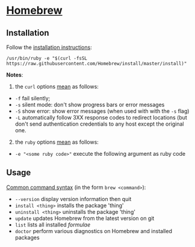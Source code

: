 [Homebrew][link01]
==================

Installation
------------
Follow the [installation instructions][link01]:

```
/usr/bin/ruby -e "$(curl -fsSL https://raw.githubusercontent.com/Homebrew/install/master/install)"
```

**Notes**:
1. the `curl` options [mean][link02] as follows:
  - `-f` fail silently;
  - `-s` silent mode: don't show progress bars or error messages
  - `-S` show error: show error messages (when used with with the `-s` flag)
  - `-L` automatically follow 3XX response codes to redirect locations (but don't send authentication credentials to any host except the 
    original one.
2. the `ruby` options [mean][link03] as follows:
  - `-e "<some ruby code>"` execute the following argument as ruby code


Usage
-----
[Common command syntax][link04] (in the form `brew <command>`):
- `--version` display version information then quit
- `install <thing>` installs the package 'thing'
- `uninstall <thing>` uninstalls the package 'thing'
- `update` updates Homebrew from the latest version on git
- `list` lists all installed *formulae*
- `doctor` perform various diagnostics on Homebrew and installed packages




[link01]: https://brew.sh
[link02]: https://curl.haxx.se/docs/manpage.html
[link03]: https://robm.me.uk/ruby/2013/11/20/ruby-enp.html
[link04]: https://docs.brew.sh/Manpage
